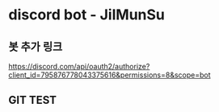 # discord bot - JilMunSu

## 봇 추가 링크 
https://discord.com/api/oauth2/authorize?client_id=795876778043375616&permissions=8&scope=bot

## GIT TEST